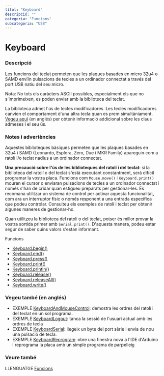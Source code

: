 ```yaml
---
títol: "Keyboard"
descripció: ""
categoria: "Funcions"
subcategoria: "USB"
---
```


# Keyboard

### Descripció

Les funcions del teclat permeten que les plaques basades en micro 32u4 o SAMD enviïn pulsacions de tecles a un ordinador connectat a través del port USB natiu del seu micro.

Nota: No tots els caràcters ASCII possibles, especialment els que no s'imprimeixen, es poden enviar amb la biblioteca del teclat.

La biblioteca admet l'ús de tecles modificadores. Les tecles modificadores canvien el comportament d'una altra tecla quan es prem simultàniament. [Vegeu aquí](https://www.arduino.cc/reference/en/language/functions/usb/keyboard/keyboardmodifiers) (en anglés) per obtenir informació addicional sobre les claus admeses i el seu ús.

### Notes i advertències

Aquestes biblioteques bàsiques permeten que les plaques basades en 32u4 i SAMD (Leonardo, Esplora, Zero, Due i MKR Family) apareguin com a ratolí i/o teclat nadius a un ordinador connectat.

**Una precaució sobre l'ús de les biblioteques del ratolí i del teclat**: si la biblioteca del ratolí o del teclat s'està executant constantment, serà difícil programar la vostra placa. Funcions com `Mouse.move()` i `Keyboard.print()` mouran el cursor o enviaran pulsacions de tecles a un ordinador connectat i només s'han de cridar quan estigueu preparats per gestionar-les. Es recomana utilitzar un sistema de control per activar aquesta funcionalitat, com ara un interruptor físic o només responent a una entrada específica que podeu controlar. Consulteu els exemples de ratolí i teclat per obtenir algunes maneres de gestionar-ho.

Quan utilitzeu la biblioteca del ratolí o del teclat, potser és millor provar la vostra sortida primer amb `Serial.print()`. D'aquesta manera, podeu estar segur de saber quins valors s'estan informant.

Funcions

- [Keyboard.begin()](./Keyboard/Keyboard.begin().md)
- [Keyboard.end()](./Keyboard/Keyboard.end().md)
- [Keyboard.press()](./Keyboard/Keyboard.press().md)
- [Keyboard.print()](./Keyboard/Keyboard.print().md)
- [Keyboard.println()](./Keyboard/Keyboard.println().md)
- [Keyboard.release()](./Keyboard/Keyboard.release().md)
- [Keyboard.releaseAll()](./Keyboard/Keyboard.releaseAll().md)
- [Keyboard.write()](./Keyboard/Keyboard.write().md)

### Vegeu també (en anglés)

* EXEMPLE [KeyboardAndMouseControl](http://www.arduino.cc/en/Tutorial/KeyboardAndMouseControl): demostra les ordres del ratolí i del teclat en un sol programa.
* EXEMPLE [KeyboardLogout](http://www.arduino.cc/en/Tutorial/KeyboardLogout): tanca la sessió de l'usuari actual amb les ordres de tecla
* EXEMPLE [KeyboardSerial](http://www.arduino.cc/en/Tutorial/KeyboardSerial): llegeix un byte del port sèrie i envia de nou una pulsació de tecla.
* EXEMPLE [KeyboardReprogram](http://www.arduino.cc/en/Tutorial/KeyboardReprogram): obre una finestra nova a l'IDE d'Arduino i reprograma la placa amb un simple programa de parpelleig

### Veure també

LLENGUATGE [Funcions](../../Funcions.md)
